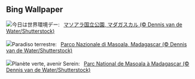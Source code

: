 ## Bing Wallpaper
![](https://www.bing.com/th?id=OHR.MadagascarRiver_JA-JP3088024510_UHD.jpg&w=1000)今日は世界環境デー:&nbsp;&ensp;[マソアラ国立公園, マダガスカル (© Dennis van de Water/Shutterstock)](https://www.bing.com/th?id=OHR.MadagascarRiver_JA-JP3088024510_UHD.jpg)
<br><br/>
![](https://www.bing.com/th?id=OHR.MadagascarRiver_IT-IT3546941915_UHD.jpg&w=1000)Paradiso terrestre:&nbsp;&ensp;[Parco Nazionale di Masoala, Madagascar (© Dennis van de Water/Shutterstock)](https://www.bing.com/th?id=OHR.MadagascarRiver_IT-IT3546941915_UHD.jpg)
<br><br/>
![](https://www.bing.com/th?id=OHR.MadagascarRiver_FR-FR2602472406_UHD.jpg&w=1000)Planète verte, avenir Serein:&nbsp;&ensp;[Parc National de Masoala à Madagascar (© Dennis van de Water/Shutterstock)](https://www.bing.com/th?id=OHR.MadagascarRiver_FR-FR2602472406_UHD.jpg)
<br><br/>

